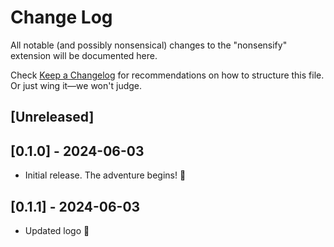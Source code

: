 # Change Log

All notable (and possibly nonsensical) changes to the "nonsensify" extension will be documented here.

Check [Keep a Changelog](http://keepachangelog.com/) for recommendations on how to structure this file. Or just wing it—we won't judge.

## [Unreleased]

## [0.1.0] - 2024-06-03

- Initial release. The adventure begins! 🚀

## [0.1.1] - 2024-06-03

- Updated logo 🚀